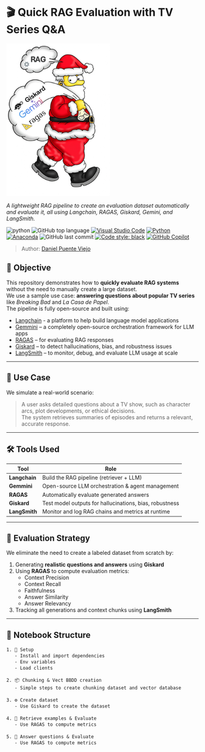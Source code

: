 # 🎬 Quick RAG Evaluation with TV Series Q&A  

<img title="Logo" alt="Alt text" src="/imgs/cover_page.png" height="400">

*A lightweight RAG pipeline to create an evaluation dataset automatically and evaluate it, all using Langchain, RAGAS, Giskard, Gemini, and LangSmith.*

![python](https://img.shields.io/badge/Python-v3.10.15-blueviolet)
![GitHub top language](https://img.shields.io/github/languages/top/DanielPuentee/Automatic-RAG-Dataset-Creation-And-Evaluation)
[![Visual Studio Code](https://custom-icon-badges.demolab.com/badge/Visual%20Studio%20Code-0078d7.svg?logo=vsc&logoColor=white)](#)
[![Python](https://img.shields.io/badge/Python-3776AB?logo=python&logoColor=fff)](#)
[![Anaconda](https://img.shields.io/badge/Anaconda-44A833?logo=anaconda&logoColor=fff)](#)
![GitHub last commit](https://img.shields.io/github/last-commit/DanielPuentee/Automatic-RAG-Dataset-Creation-And-Evaluation)
[![Code style: black](https://img.shields.io/badge/code%20style-black-000000.svg)](https://github.com/psf/black)
[![GitHub Copilot](https://img.shields.io/badge/GitHub%20Copilot-000?logo=githubcopilot&logoColor=fff)](#)

> Author: [Daniel Puente Viejo](https://www.linkedin.com/in/danielpuenteviejo/)

## 🎯 Objective

This repository demonstrates how to **quickly evaluate RAG systems** without the need to manually create a large dataset.  
We use a sample use case: **answering questions about popular TV series** like *Breaking Bad* and *La Casa de Papel*.  
The pipeline is fully open-source and built using:

- [Langchain](https://www.langchain.com/) - a platform to help build language model applications
- [Gemmini](https://github.com/langchain-ai/gemmini) – a completely open-source orchestration framework for LLM apps
- [RAGAS](https://github.com/explodinggradients/ragas) – for evaluating RAG responses
- [Giskard](https://giskard.ai/) – to detect hallucinations, bias, and robustness issues
- [LangSmith](https://smith.langchain.com/) – to monitor, debug, and evaluate LLM usage at scale

---

## 🧠 Use Case

We simulate a real-world scenario:
> A user asks detailed questions about a TV show, such as character arcs, plot developments, or ethical decisions.  
> The system retrieves summaries of episodes and returns a relevant, accurate response.

---

## 🛠️ Tools Used

| Tool        | Role |
|-------------|------|
| **Langchain** | Build the RAG pipeline (retriever + LLM) |
| **Gemmini** | Open-source LLM orchestration & agent management |
| **RAGAS** | Automatically evaluate generated answers |
| **Giskard** | Test model outputs for hallucinations, bias, robustness |
| **LangSmith** | Monitor and log RAG chains and metrics at runtime |

---

## 🧪 Evaluation Strategy

We eliminate the need to create a labeled dataset from scratch by:

1. Generating **realistic questions and answers** using **Giskard**
2. Using **RAGAS** to compute evaluation metrics:
   - Context Precision
   - Context Recall
   - Faithfulness
   - Answer Similarity
   - Answer Relevancy
3. Tracking all generations and context chunks using **LangSmith**

---

## 📂 Notebook Structure

```text
1. 🔧 Setup
   - Install and import dependencies
   - Env variables
   - Load clients

2. 📦 Chunking & Vect BBDD creation
   - Simple steps to create chunking dataset and vector database

3. ⚙️ Create dataset
   - Use Giskard to create the dataset

4. 🔄 Retrieve examples & Evaluate
   - Use RAGAS to compute metrics

5. 🎯 Answer questions & Evaluate
   - Use RAGAS to compute metrics

